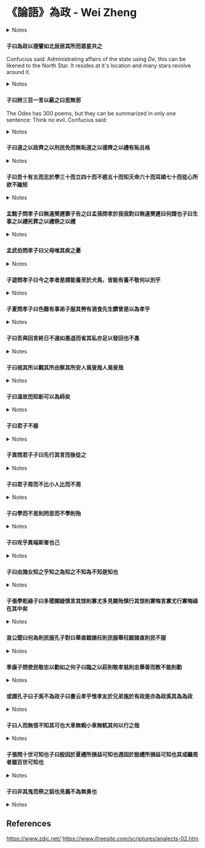 # 《論語》為政 - Wei Zheng
<details><summary>Notes</summary>
為政-- to administer government affairs, 為 meaning "to carry out" and 政 meaning "government"
</details>

### `子曰為政以德譬如北辰居其所而眾星共之`
Confucius said: Administrating affairs of the state using *De*, this can be likened to the North Star. It resides at it's location and many stars revolve around it.
<details><summary>Notes</summary>
譬如- pi4 ru2; to be like
北辰- bei3 chen2; North Star
*De* means virtue, but is more important than that.
</details>

### `子曰詩三百一言以蔽之曰思無邪`
The Odes has 300 poems, but they can be summarized in only one sentence: Think no evil.
Confucius said:
<details><summary>Notes</summary>
蔽- bi4; cover, hide, conceal, shelter, summarize
思- si1; think, consider, ponder; final particle
邪- xie2; wrong, evil, depraved, etc.
</details>

### `子曰道之以政齊之以刑民免而無恥道之以德齊之以禮有恥且格`

<details><summary>Notes</summary>

</details>

### `子曰吾十有五而志於學三十而立四十而不惑五十而知天命六十而耳順七十而從心所欲不踰矩`

<details><summary>Notes</summary>

</details>

### `孟懿子問孝子曰無違樊遲禦子告之曰孟孫問孝於我我對曰無違樊遲曰何謂也子曰生事之以禮死葬之以禮祭之以禮`

<details><summary>Notes</summary>

</details>

### `孟武伯問孝子曰父母唯其疾之憂`

<details><summary>Notes</summary>

</details>

### `子遊問孝子曰今之孝者是謂能養至於犬馬，皆能有養不敬何以別乎`

<details><summary>Notes</summary>

</details>

### `子夏問孝子曰色難有事弟子服其勞有酒食先生饌曾是以為孝乎`

<details><summary>Notes</summary>

</details>

### `子曰吾與回言終日不違如愚退而省其私亦足以發回也不愚`

<details><summary>Notes</summary>

</details>

### `子曰視其所以觀其所由察其所安人焉叟哉人焉叟哉`

<details><summary>Notes</summary>

</details>

### `子曰溫故而知新可以為師矣`

<details><summary>Notes</summary>

</details>

### `子曰君子不器`

<details><summary>Notes</summary>

</details>

### `子貢問君子子曰先行其言而後從之`

<details><summary>Notes</summary>

</details>

### `子曰君子周而不比小人比而不周`

<details><summary>Notes</summary>

</details>

### `子曰學而不思則罔思而不學則殆`

<details><summary>Notes</summary>

</details>

### `子曰攻乎異端斯害也己`

<details><summary>Notes</summary>

</details>

### `子曰由誨女知之乎知之為知之不知為不知是知也`

<details><summary>Notes</summary>

</details>

### `子張學乾祿子曰多聞闕疑慎言其馀則寡尤多見闕殆慎行其馀則寡悔言寡尤行寡悔祿在其中矣`

<details><summary>Notes</summary>

</details>

### `哀公聞曰何為則民服孔子對曰舉直錯諸枉則民服舉枉錯諸直則民不服`

<details><summary>Notes</summary>

</details>

### `季康子問使民敬忠以勸如之何子曰臨之以莊則敬孝慈則忠舉善而教不能則勸`

<details><summary>Notes</summary>

</details>

### `或謂孔子曰子奚不為政子曰書云孝乎惟孝友於兄弟施於有政是亦為政奚其為為政`

<details><summary>Notes</summary>

</details>

### `子曰人而無信不知其可也大車無輗小車無軏其何以行之哉`

<details><summary>Notes</summary>

</details>

### `子張問十世可知也子曰殷因於夏禮所損益可知也週因於殷禮所損益可知也其或繼周者雖百世可知也`

<details><summary>Notes</summary>

</details>

### `子曰非其鬼而祭之諂也見義不為無勇也`

<details><summary>Notes</summary>

</details>

## References
https://www.zdic.net/
https://www.ifreesite.com/scriptures/analects-02.htm
